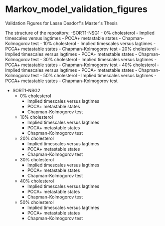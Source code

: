 # Markov_model_validation_figures
Validation Figures for Lasse Desdorf's Master's Thesis

The structure of the repository:
-SORT1-NSG1
	- 0% cholesterol
		-  Implied timescales versus lagtimes
		-  PCCA+ metastable states
		-  Chapman-Kolmogorov test
	- 10% cholesterol
		-  Implied timescales versus lagtimes
		-  PCCA+ metastable states
		-  Chapman-Kolmogorov test
	- 20% cholesterol
		-  Implied timescales versus lagtimes
		-  PCCA+ metastable states
		-  Chapman-Kolmogorov test
	- 30% cholesterol
		-  Implied timescales versus lagtimes
		-  PCCA+ metastable states
		-  Chapman-Kolmogorov test
	- 40% cholesterol
		-  Implied timescales versus lagtimes
		-  PCCA+ metastable states
		-  Chapman-Kolmogorov test
	- 50% cholesterol
		-  Implied timescales versus lagtimes
		-  PCCA+ metastable states
		-  Chapman-Kolmogorov test
- SORT1-NSG2
	- 0% cholesterol
		-  Implied timescales versus lagtimes
		-  PCCA+ metastable states
		-  Chapman-Kolmogorov test
	- 10% cholesterol
		-  Implied timescales versus lagtimes
		-  PCCA+ metastable states
		-  Chapman-Kolmogorov test
	- 20% cholesterol
		-  Implied timescales versus lagtimes
		-  PCCA+ metastable states
		-  Chapman-Kolmogorov test
	- 30% cholesterol
		-  Implied timescales versus lagtimes
		-  PCCA+ metastable states
		-  Chapman-Kolmogorov test
	- 40% cholesterol
		-  Implied timescales versus lagtimes
		-  PCCA+ metastable states
		-  Chapman-Kolmogorov test
	- 50% cholesterol
		-  Implied timescales versus lagtimes
		-  PCCA+ metastable states
		-  Chapman-Kolmogorov test
